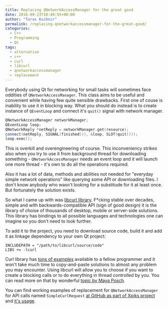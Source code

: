 ```yaml
---
title: Replacing QNetworkAccessManager for the great good
date: 2016-09-23T10:49:55+00:00
author: "Taras Kushnir"
permalink: /replacing-qnetworkaccessmanager-for-the-great-good/
categories:
  - C++
  - Programming
  - Qt
tags:
  - alternative
  - c++
  - curl
  - libcurl
  - qnetworkaccessmanager
  - replacement
---
```

Everybody using Qt for networking for small tasks will sometimes face oddities of `QNetworkAccessManager`. This class aims to be useful and convenient while having few quite sensible drawbacks. First one of couse is inability to use it in blocking way. What you should do instead is to create instance of `QEventLoop` and connect it's `quit()` signal with network manager.

```cpp
QNetworkAccessManager networkManager;
QEventLoop loop;
QNetworkReply *netReply = networkManager.get(resource);
connect(netReply, SIGNAL(finished()), &loop, SLOT(quit()));
loop.exec();    
```

This is overkill and overengineering of course. This inconveniency strikes also when you try to use it from background thread for downloading something - `QNetworkAccessManager` needs an event loop and it will launch one more thread - it's own to do all the operations required.

Also it has a lot of data, methods and abilities not needed for "everyday simple network operations" like querying some API or downloading files. I don't know anybody who wasn't looking for a substitude for it at least once. But fortunately the solution exists.

<!--more-->

So what I came up with was [libcurl library](https://curl.haxx.se/libcurl/). F*cking stable over decades, simple and with backwards-compatible API (sign of good design) it is the library of choise of thousands of desktop, mobile or server-side solutions. This library has bindings to all possible languages and technologies one can imagine so you don't need to look further.

To add it to the project, you need to download source code, build it and add it as linkage dependency to your own Qt project:

```shell
INCLUDEPATH = "/path/to/libcurl/source/code"
LIBS += -lcurl
```

Curl library has [tons of examples](https://curl.haxx.se/libcurl/c/example.html) available to a fellow programmer and it won't take much time to copy-and-paste solutions to almost any problem you may encounter. Using libcurl will allow you to choose if you want to create a blocking calls or to do everything in thread controlled by you. You can read more on that by wonderful [topic by Maya Posch](https://mayaposch.wordpress.com/2011/11/01/how-to-really-truly-use-qthreads-the-full-explanation/).

You can find working examples of replacement for `QNetworkAccessManager` for API calls named `SimpleCurlRequest` [at GitHub as part of Xpiks project](https://github.com/Ribtoks/xpiks/blob/master/src/xpiks-qt/Connectivity/simplecurlrequest.cpp) and [it's usage](https://github.com/Ribtoks/xpiks/blob/master/src/xpiks-qt/Helpers/remoteconfig.cpp).
